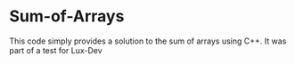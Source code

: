 # Sum-of-Arrays

This code simply provides a solution to the sum of arrays using C++. It was part of a test for Lux-Dev

